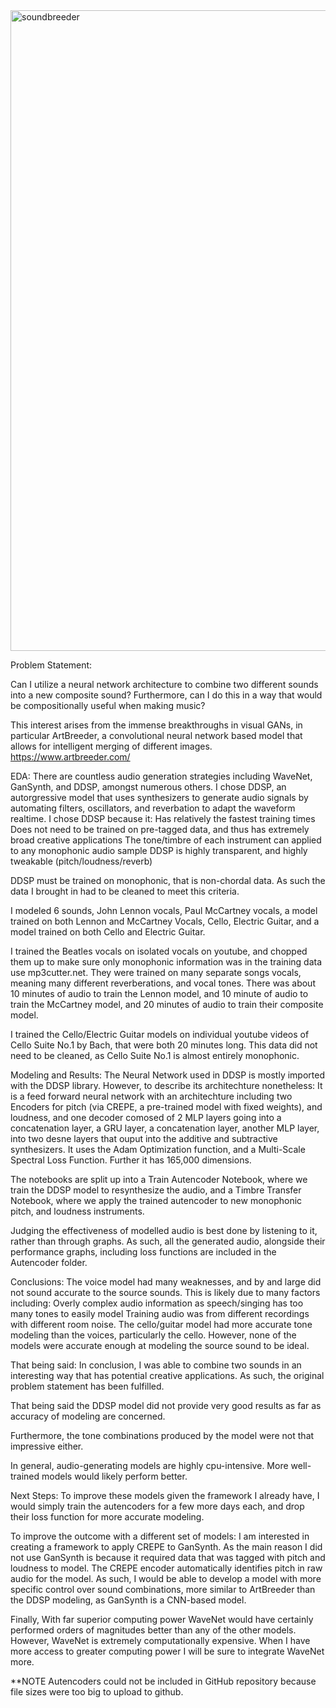 <img width="1025" alt="soundbreeder" src="https://user-images.githubusercontent.com/75597941/182925437-0c9e8fe1-e0a1-4379-b85f-65168681a857.png">


Problem Statement:

Can I utilize a neural network architecture to combine two different sounds into a new composite sound? Furthermore, can I do this in a way that would be compositionally useful when making music?

This interest arises from the immense breakthroughs in visual GANs, in particular ArtBreeder, a convolutional neural network based model that allows for intelligent merging of different images.
https://www.artbreeder.com/



EDA:
There are countless audio generation strategies including WaveNet, GanSynth, and DDSP, amongst numerous others. I chose DDSP, an autorgressive model that uses synthesizers to generate audio signals by automating filters, oscillators, and reverbation to adapt the waveform realtime.
I chose DDSP because it:
    Has relatively the fastest training times
    Does not need to be trained on pre-tagged data, and thus has extremely broad creative applications
    The tone/timbre of each instrument can applied to any monophonic audio sample
    DDSP is highly transparent, and highly tweakable (pitch/loudness/reverb)
    
DDSP must be trained on monophonic, that is non-chordal data.
As such the data I brought in had to be cleaned to meet this criteria.

I modeled 6 sounds, John Lennon vocals, Paul McCartney vocals, a model trained on both Lennon and McCartney Vocals, Cello, Electric Guitar, and a model trained on both Cello and Electric Guitar.

I trained the Beatles vocals on isolated vocals on youtube, and chopped them up to make sure only monophonic information was in the training data use mp3cutter.net. They were trained on many separate songs vocals, meaning many different reverberations, and vocal tones. There was about 10 minutes of audio to train the Lennon model, and 10 minute of audio to train the McCartney model, and 20 minutes of audio to train their composite model.

I trained the Cello/Electric Guitar models on individual youtube videos of Cello Suite No.1 by Bach, that were both 20 minutes long. This data did not need to be cleaned, as Cello Suite No.1 is almost entirely monophonic. 


Modeling and Results:
The Neural Network used in DDSP is mostly imported with the DDSP library. However, to describe its architechture nonetheless:
It is a feed forward neural network with an architechture including two Encoders for pitch (via CREPE, a pre-trained model with fixed weights), and loudness, and one decoder comosed of 2 MLP layers going into a concatenation layer, a GRU layer, a concatenation layer, another MLP layer, into two desne layers that ouput into the additive and subtractive synthesizers.
It uses the Adam Optimization function, and a Multi-Scale Spectral Loss Function. Further it has 165,000 dimensions.


The notebooks are split up into a Train Autencoder Notebook, where we train the DDSP model to resynthesize the audio, and a Timbre Transfer Notebook, where we apply the trained autencoder to new monophonic pitch, and loudness instruments.

Judging the effectiveness of modelled audio is best done by listening to it, rather than through graphs. As such, all the generated audio, alongside their performance graphs, including loss functions are included in the Autencoder folder.



Conclusions:
The voice model had many weaknesses, and by and large did not sound accurate to the source sounds. 
This is likely due to many factors including:
    Overly complex audio information as speech/singing has too many tones to easily model
    Training audio was from different recordings with different room noise.
The cello/guitar model had more accurate tone modeling than the voices, particularly the cello. However, none of the models were accurate enough at modeling the source sound to be ideal.   


That being said:
In conclusion, I was able to combine two sounds in an interesting way that has potential creative applications. As such, the original problem statement has been fulfilled.

That being said the DDSP model did not provide very good results as far as accuracy of modeling are concerned.

Furthermore, the tone combinations produced by the model were not that impressive either.

In general, audio-generating models are highly cpu-intensive. More well-trained models would likely perform better.


Next Steps:
To improve these models given the framework I already have, I would simply train the autencoders for a few more days each, and drop their loss function for more accurate modeling.


To improve the outcome with a different set of models:
I am interested in creating a framework to apply CREPE to GanSynth. As the main reason I did not use GanSynth is because it required data that was tagged with pitch and loudness to model. The CREPE encoder automatically identifies pitch in raw audio for the model. As such, I would be able to develop a model with more specific control over sound combinations, more similar to ArtBreeder than the DDSP modeling, as GanSynth is a CNN-based model.

Finally,
With far  superior computing power WaveNet would have certainly performed orders of magnitudes better than any of the other models. However, WaveNet is extremely computationally expensive. When I have more access to greater computing power I will be sure to integrate WaveNet more.



**NOTE
Autencoders could not be included in GitHub repository because file sizes were too big to upload to github.









